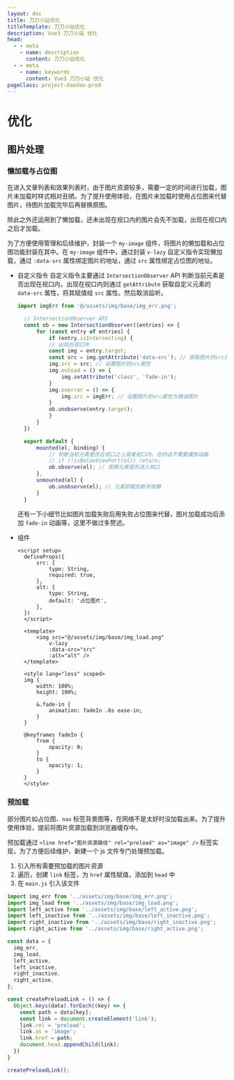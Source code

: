 ```yaml
---
layout: doc
title: 刀刀小站优化
titleTemplate: 刀刀小站优化
description: Vue3 刀刀小站 优化
head:
  - - meta
    - name: description
      content: 刀刀小站优化
  - - meta
    - name: keywords
      content: Vue3 刀刀小站 优化
pageClass: project-daodao-prod
---
```


# 优化

## 图片处理

### 懒加载与占位图

在进入文章列表和效果列表时，由于图片资源较多，需要一定的时间进行加载，图片未加载时样式相对丑陋。为了提升使用体验，在图片未加载时使用占位图来代替图片，待图片加载完毕后再替换原图。

除此之外还运用到了懒加载，还未出现在视口内的图片会先不加载，出现在视口内之后才加载。

为了方便使用管理和后续维护，封装一个 `my-image` 组件，将图片的懒加载和占位图功能封装在其中。在 `my-image` 组件中，通过封装 `v-lazy` 自定义指令实现懒加载，通过 `:data-src` 属性绑定图片的地址，通过 `src` 属性绑定占位图的地址。

- 自定义指令
  自定义指令主要通过 `IntersectionObserver` API 判断当前元素是否出现在视口内，出现在视口内则通过 `getAttribute` 获取自定义元素的 `data-src` 属性，将其赋值给 `src` 属性。然后取消监听。
  ```js
  import imgErr from '@/assets/img/base/img_err.png';

    // IntersectionObserver API
    const ob = new IntersectionObserver((entries) => {
        for (const entry of entries) {
            if (entry.isIntersecting) {
            // 出现在视口中
            const img = entry.target;
            const src = img.getAttribute('data-src'); // 获取图片的src属性
            img.src = src; // 设置图片的src属性
            img.onload = () => {
                img.setAttribute('class', 'fade-in');
            }
            img.onerror = () => {
                img.src = imgErr; // 设置图片的src属性为错误图片
            }
            ob.unobserve(entry.target);
            }
        }
    })

    export default {
        mounted(el, binding) {
            // 判断当前元素是否在视口之上或者视口内，在的话不需要播放动画
            // if (!isBelowViewPort(el)) return;
            ob.observe(el); // 观察元素是否进入视口
        },
        unmounted(el) {
            ob.unobserve(el); // 元素卸载后断开观察
        }
    }
  ```
  还有一下小细节比如图片加载失败后用失败占位图来代替，图片加载成功后添加 `fade-in` 动画等，这里不做过多赘述。
  
- 组件
  ```vue
  <script setup>
    defineProps({
        src: {
            type: String,
            required: true,
        },
        alt: {
            type: String,
            default: '占位图片',
        },
    })
    </script>

    <template>
        <img src="@/assets/img/base/img_load.png"
            v-lazy
            :data-src="src"
            :alt="alt" />
    </template>

    <style lang="less" scoped>
    img {
        width: 100%;
        height: 100%;

        &.fade-in {
            animation: fadeIn .6s ease-in;
        }
    }

    @keyframes fadeIn {
        from {
            opacity: 0;
        }
        to {
            opacity: 1;
        }
    }
    </style>
  ```

### 预加载

部分图片如占位图、`nav` 标签背景图等，在网络不是太好时没加载出来。为了提升使用体验，提前将图片资源加载到浏览器缓存中。

预加载通过 `<line href="图片资源路径" rel="preload" as="image" />` 标签实现，为了方便后续维护，新建一个 js 文件专门处理预加载。

1. 引入所有需要预加载的图片资源
2. 遍历，创建 `link` 标签，为 `href` 属性赋值，添加到 `head` 中
3. 在 `main.js` 引入该文件

```js
import img_err from '../assets/img/base/img_err.png';
import img_load from '../assets/img/base/img_load.png';
import left_active from '../assets/img/base/left_active.png';
import left_inactive from '../assets/img/base/left_inactive.png';
import right_inactive from '../assets/img/base/right_inactive.png';
import right_active from '../assets/img/base/right_active.png';

const data = {
  img_err,
  img_load,
  left_active,
  left_inactive,
  right_inactive,
  right_active,
};

const createPreloadLink = () => {
  Object.keys(data).forEach((key) => {
    const path = data[key];
    const link = document.createElement('link');
    link.rel = 'preload';
    link.as = 'image';
    link.href = path;
    document.head.appendChild(link);
  })
}

createPreloadLink();
```